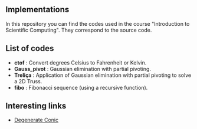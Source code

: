 ## Implementations
In this repository you can find the codes used in the course "Introduction to Scientific Computing". They correspond to the source code.

## List of codes
- **ctof** : Convert degrees Celsius to Fahrenheit or Kelvin.
- **Gauss_pivot** : Gaussian elimination with partial pivoting.
- **Treliça** : Application of Gaussian elimination with partial pivoting to solve a 2D Truss.
- **fibo** : Fibonacci sequence (using a recursive function).

## Interesting links
- [Degenerate Conic](https://degenerateconic.com/)

